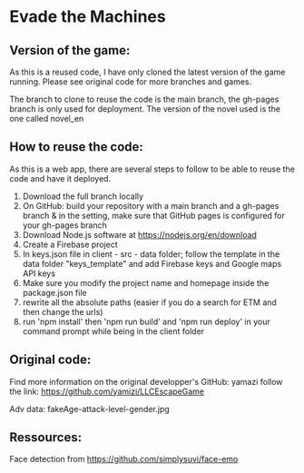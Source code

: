 # Evade the Machines 

## Version of the game:
As this is a reused code, I have only cloned the latest version of the game running. Please see original code for more branches and games.

The branch to clone to reuse the code is the main branch, the gh-pages branch is only used for deployment.
The version of the novel used is the one called novel_en

## How to reuse the code:
As this is a web app, there are several steps to follow to be able to reuse the code and have it deployed.

1) Download the full branch locally
2) On GitHub: build your repository with a main branch and a gh-pages branch & in the setting, make sure that GitHub pages is configured for your gh-pages branch
3) Download Node.js software at https://nodejs.org/en/download
4) Create a Firebase project
5) In keys.json file in client - src - data folder; follow the template in the data folder "keys_template" and add Firebase keys and Google maps API keys
7) Make sure you modify the project name and homepage inside the package.json file
8) rewrite all the absolute paths (easier if you do a search for ETM and then change the urls)
9) run 'npm install' then 'npm run build' and 'npm run deploy' in your command prompt while being in the client folder

## Original code:
Find more information on the original developper's GitHub: yamazi 
follow the link: https://github.com/yamizi/LLCEscapeGame

Adv data: fakeAge-attack-level-gender.jpg


## Ressources:
Face detection from https://github.com/simplysuvi/face-emo
